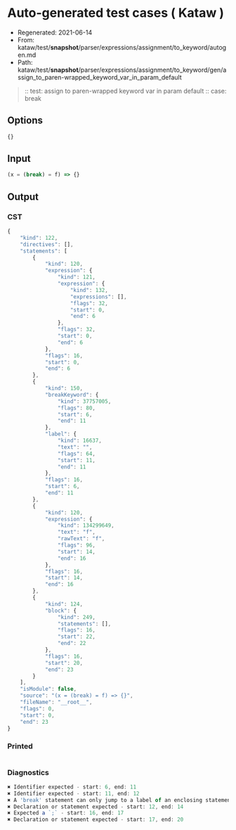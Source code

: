 # Auto-generated test cases ( Kataw )
- Regenerated: 2021-06-14
- From: kataw/test/__snapshot__/parser/expressions/assignment/to_keyword/autogen.md
- Path: kataw/test/__snapshot__/parser/expressions/assignment/to_keyword/gen/assign_to_paren-wrapped_keyword_var_in_param_default
> :: test: assign to paren-wrapped keyword var in param default
> :: case: break
## Options

`````js
{}
`````
## Input

`````js
(x = (break) = f) => {}
`````
## Output

### CST

```javascript
{
    "kind": 122,
    "directives": [],
    "statements": [
        {
            "kind": 120,
            "expression": {
                "kind": 121,
                "expression": {
                    "kind": 132,
                    "expressions": [],
                    "flags": 32,
                    "start": 0,
                    "end": 6
                },
                "flags": 32,
                "start": 0,
                "end": 6
            },
            "flags": 16,
            "start": 0,
            "end": 6
        },
        {
            "kind": 150,
            "breakKeyword": {
                "kind": 37757005,
                "flags": 80,
                "start": 6,
                "end": 11
            },
            "label": {
                "kind": 16637,
                "text": "",
                "flags": 64,
                "start": 11,
                "end": 11
            },
            "flags": 16,
            "start": 6,
            "end": 11
        },
        {
            "kind": 120,
            "expression": {
                "kind": 134299649,
                "text": "f",
                "rawText": "f",
                "flags": 96,
                "start": 14,
                "end": 16
            },
            "flags": 16,
            "start": 14,
            "end": 16
        },
        {
            "kind": 124,
            "block": {
                "kind": 249,
                "statements": [],
                "flags": 16,
                "start": 22,
                "end": 22
            },
            "flags": 16,
            "start": 20,
            "end": 23
        }
    ],
    "isModule": false,
    "source": "(x = (break) = f) => {}",
    "fileName": "__root__",
    "flags": 0,
    "start": 0,
    "end": 23
}
```

### Printed

```javascript

```

### Diagnostics

```javascript
✖ Identifier expected - start: 6, end: 11
✖ Identifier expected - start: 11, end: 12
✖ A 'break' statement can only jump to a label of an enclosing statement - start: 11, end: 12
✖ Declaration or statement expected - start: 12, end: 14
✖ Expected a `;` - start: 16, end: 17
✖ Declaration or statement expected - start: 17, end: 20

```

